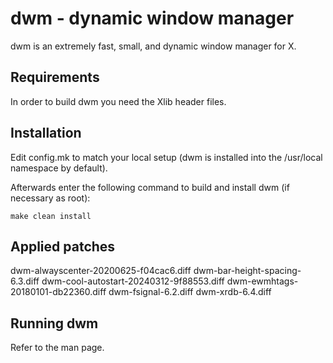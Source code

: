 # dwm - dynamic window manager

dwm is an extremely fast, small, and dynamic window manager for X.


## Requirements

In order to build dwm you need the Xlib header files.

## Installation

Edit config.mk to match your local setup (dwm is installed into
the /usr/local namespace by default).

Afterwards enter the following command to build and install dwm (if
necessary as root):

`make clean install`

## Applied patches

dwm-alwayscenter-20200625-f04cac6.diff
dwm-bar-height-spacing-6.3.diff
dwm-cool-autostart-20240312-9f88553.diff
dwm-ewmhtags-20180101-db22360.diff
dwm-fsignal-6.2.diff
dwm-xrdb-6.4.diff

## Running dwm

Refer to the man page.
